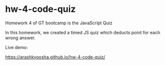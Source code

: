 # hw-4-code-quiz

Homework 4 of GT bootcamp is the JavaScript Quiz

In this homework, we created a timed JS quiz which deducts point for each wrong answer.

Live demo:

<https://arashkyoosha.github.io/hw-4-code-quiz/>

